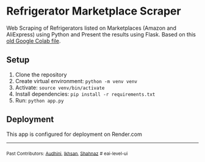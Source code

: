 # Refrigerator Marketplace Scraper

Web Scraping of Refrigerators listed on Marketplaces (Amazon and AliExpress) using Python and Present the results using Flask. Based on this [old Google Colab file](https://github.com/zeenfts/market-scraper-result-web/blob/main/data/old_Colab_scraper_UI.ipynb).

## Setup

1. Clone the repository
2. Create virtual environment: `python -m venv venv`
3. Activate: `source venv/bin/activate`
4. Install dependencies: `pip install -r requirements.txt`
5. Run: `python app.py`

## Deployment

This app is configured for deployment on Render.com

---

<sub> Past Contributors: [Audhini](https://github.com/audhinisy), [Ikhsan](https://github.com/ikhsantasef), [Shahnaz](https://github.com/melshnz)</sub>
<sub># eai-level-ui</sub>
